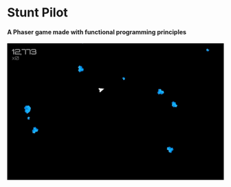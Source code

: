 # Stunt Pilot
#### A Phaser game made with functional programming principles

![Gameplay](assets/demo/gameplay.gif)
